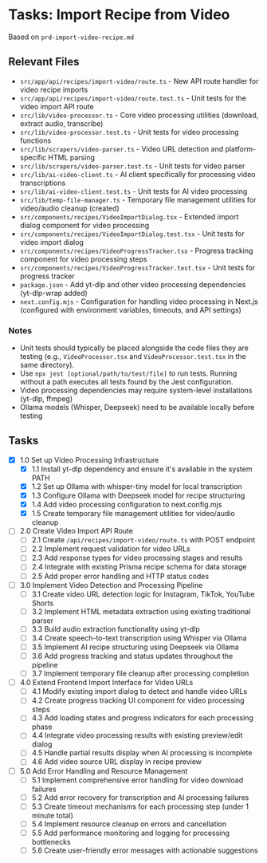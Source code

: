 # Tasks: Import Recipe from Video

Based on `prd-import-video-recipe.md`

## Relevant Files

- `src/app/api/recipes/import-video/route.ts` - New API route handler for video recipe imports
- `src/app/api/recipes/import-video/route.test.ts` - Unit tests for the video import API route
- `src/lib/video-processor.ts` - Core video processing utilities (download, extract audio, transcribe)
- `src/lib/video-processor.test.ts` - Unit tests for video processing functions
- `src/lib/scrapers/video-parser.ts` - Video URL detection and platform-specific HTML parsing
- `src/lib/scrapers/video-parser.test.ts` - Unit tests for video parser
- `src/lib/ai-video-client.ts` - AI client specifically for processing video transcriptions
- `src/lib/ai-video-client.test.ts` - Unit tests for AI video processing
- `src/lib/temp-file-manager.ts` - Temporary file management utilities for video/audio cleanup (created)
- `src/components/recipes/VideoImportDialog.tsx` - Extended import dialog component for video processing
- `src/components/recipes/VideoImportDialog.test.tsx` - Unit tests for video import dialog
- `src/components/recipes/VideoProgressTracker.tsx` - Progress tracking component for video processing steps
- `src/components/recipes/VideoProgressTracker.test.tsx` - Unit tests for progress tracker
- `package.json` - Add yt-dlp and other video processing dependencies (yt-dlp-wrap added)
- `next.config.mjs` - Configuration for handling video processing in Next.js (configured with environment variables, timeouts, and API settings)

### Notes

- Unit tests should typically be placed alongside the code files they are testing (e.g., `VideoProcessor.tsx` and `VideoProcessor.test.tsx` in the same directory).
- Use `npx jest [optional/path/to/test/file]` to run tests. Running without a path executes all tests found by the Jest configuration.
- Video processing dependencies may require system-level installations (yt-dlp, ffmpeg)
- Ollama models (Whisper, Deepseek) need to be available locally before testing

## Tasks

- [x] 1.0 Set up Video Processing Infrastructure
  - [x] 1.1 Install yt-dlp dependency and ensure it's available in the system PATH
  - [x] 1.2 Set up Ollama with whisper-tiny model for local transcription
  - [x] 1.3 Configure Ollama with Deepseek model for recipe structuring
  - [x] 1.4 Add video processing configuration to next.config.mjs
  - [x] 1.5 Create temporary file management utilities for video/audio cleanup
- [ ] 2.0 Create Video Import API Route
  - [ ] 2.1 Create `/api/recipes/import-video/route.ts` with POST endpoint
  - [ ] 2.2 Implement request validation for video URLs
  - [ ] 2.3 Add response types for video processing stages and results
  - [ ] 2.4 Integrate with existing Prisma recipe schema for data storage
  - [ ] 2.5 Add proper error handling and HTTP status codes
- [ ] 3.0 Implement Video Detection and Processing Pipeline
  - [ ] 3.1 Create video URL detection logic for Instagram, TikTok, YouTube Shorts
  - [ ] 3.2 Implement HTML metadata extraction using existing traditional parser
  - [ ] 3.3 Build audio extraction functionality using yt-dlp
  - [ ] 3.4 Create speech-to-text transcription using Whisper via Ollama
  - [ ] 3.5 Implement AI recipe structuring using Deepseek via Ollama
  - [ ] 3.6 Add progress tracking and status updates throughout the pipeline
  - [ ] 3.7 Implement temporary file cleanup after processing completion
- [ ] 4.0 Extend Frontend Import Interface for Video URLs
  - [ ] 4.1 Modify existing import dialog to detect and handle video URLs
  - [ ] 4.2 Create progress tracking UI component for video processing steps
  - [ ] 4.3 Add loading states and progress indicators for each processing phase
  - [ ] 4.4 Integrate video processing results with existing preview/edit dialog
  - [ ] 4.5 Handle partial results display when AI processing is incomplete
  - [ ] 4.6 Add video source URL display in recipe preview
- [ ] 5.0 Add Error Handling and Resource Management
  - [ ] 5.1 Implement comprehensive error handling for video download failures
  - [ ] 5.2 Add error recovery for transcription and AI processing failures
  - [ ] 5.3 Create timeout mechanisms for each processing step (under 1 minute total)
  - [ ] 5.4 Implement resource cleanup on errors and cancellation
  - [ ] 5.5 Add performance monitoring and logging for processing bottlenecks
  - [ ] 5.6 Create user-friendly error messages with actionable suggestions 